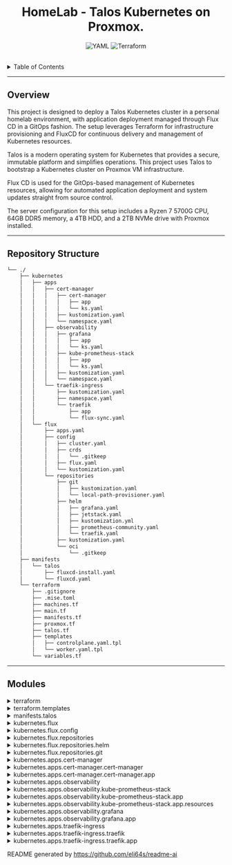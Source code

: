 <p align="center">
    <h1 align="center">HomeLab - Talos Kubernetes on Proxmox.</h1>
</p>
<p align="center">
	<img src="https://img.shields.io/badge/YAML-CB171E.svg?style=flat-square&logo=YAML&logoColor=white" alt="YAML">
	<img src="https://img.shields.io/badge/Terraform-7B42BC.svg?style=flat-square&logo=Terraform&logoColor=white" alt="Terraform">
</p>

<br>
<details>
  <summary>Table of Contents</summary><br>

- [ Overview](#-overview)
- [ Repository Structure](#-repository-structure)
- [ Modules](#-modules)

</details>
<hr>


## Overview

This project is designed to deploy a Talos Kubernetes cluster in a personal homelab environment, with application deployment managed through Flux CD in a GitOps fashion. The setup leverages Terraform for infrastructure provisioning and FluxCD for continuous delivery and management of Kubernetes resources.

Talos is a modern operating system for Kubernetes that provides a secure, immutable platform and simplifies operations. This project uses Talos to bootstrap a Kubernetes cluster on Proxmox VM infrastructure.

Flux CD is used for the GitOps-based management of Kubernetes resources, allowing for automated application deployment and system updates straight from source control.

The server configuration for this setup includes a Ryzen 7 5700G CPU, 64GB DDR5 memory, a 4TB HDD, and a 2TB NVMe drive with Proxmox installed.

---

##  Repository Structure

```sh
└── ./
    ├── kubernetes
    │   ├── apps
    │   │   ├── cert-manager
    │   │   │   ├── cert-manager
    │   │   │   │   ├── app
    │   │   │   │   └── ks.yaml
    │   │   │   ├── kustomization.yaml
    │   │   │   └── namespace.yaml
    │   │   ├── observability
    │   │   │   ├── grafana
    │   │   │   │   ├── app
    │   │   │   │   └── ks.yaml
    │   │   │   ├── kube-prometheus-stack
    │   │   │   │   ├── app
    │   │   │   │   └── ks.yaml
    │   │   │   ├── kustomization.yaml
    │   │   │   └── namespace.yaml
    │   │   └── traefik-ingress
    │   │       ├── kustomization.yaml
    │   │       ├── namespace.yaml
    │   │       └── traefik
    │   │           ├── app
    │   │           └── flux-sync.yaml
    │   └── flux
    │       ├── apps.yaml
    │       ├── config
    │       │   ├── cluster.yaml
    │       │   ├── crds
    │       │   │   └── .gitkeep
    │       │   ├── flux.yaml
    │       │   └── kustomization.yaml
    │       └── repositories
    │           ├── git
    │           │   ├── kustomization.yaml
    │           │   └── local-path-provisioner.yaml
    │           ├── helm
    │           │   ├── grafana.yaml
    │           │   ├── jetstack.yaml
    │           │   ├── kustomization.yml
    │           │   ├── prometheus-community.yaml
    │           │   └── traefik.yaml
    │           ├── kustomization.yaml
    │           └── oci
    │               └── .gitkeep
    ├── manifests
    │   └── talos
    │       ├── fluxcd-install.yaml
    │       └── fluxcd.yaml
    └── terraform
        ├── .gitignore
        ├── .mise.toml
        ├── machines.tf
        ├── main.tf
        ├── manifests.tf
        ├── proxmox.tf
        ├── talos.tf
        ├── templates
        │   ├── controlplane.yaml.tpl
        │   └── worker.yaml.tpl
        └── variables.tf
```

---

##  Modules

<details closed><summary>terraform</summary>

| File                                   | Summary                                                                                                                                                                                                                                                                                                                                                   |
| ---                                    | ---                                                                                                                                                                                                                                                                                                                                                       |
| [main.tf](terraform/main.tf)           | Defines the infrastructure as code using Terraform for provisioning Kubernetes nodes on Proxmox, specifying required providers, backend configuration for state storage, and outputting computed values for machine IPs and cluster limits within the parent repositorys cloud-native home server setup.                                                  |
| [proxmox.tf](terraform/proxmox.tf)     | Manages the provisioning of a Talos VM on Proxmox, including disk image import and VM configuration, and handles the creation and deletion of a Proxmox user token for Kubernetes cloud controller manager authentication within the repositorys infrastructure automation.                                                                               |
| [talos.tf](terraform/talos.tf)         | Generates Talos machine configurations and secrets, applies them to the infrastructure, and manages the Talos client configuration for a Kubernetes cluster, ensuring nodes are provisioned and configured according to specified variables and templates. It also handles the bootstrap process for the initial control plane node.                      |
| [variables.tf](terraform/variables.tf) | Defines infrastructure configuration variables for provisioning a Kubernetes cluster, including Proxmox virtualization details, Talos OS settings, network parameters, and Kubernetes cluster specifications, with validations to ensure the integrity of the values provided.                                                                            |
| [machines.tf](terraform/machines.tf)   | Defines virtual machines within a Proxmox environment, configuring compute resources and network settings to deploy Kubernetes nodes running TalOS. It leverages Terraform to automate the provisioning of the infrastructure necessary for the Kubernetes cluster setup.                                                                                 |
| [manifests.tf](terraform/manifests.tf) | Enables the deployment and configuration of critical Kubernetes networking and cloud integration components using Terraform, including Cilium for network policies and services, Proxmox cloud controller manager for cluster interaction, CSR approver for node certificate management, ExternalDNS for DNS updates, and Proxmox CSI plugin for storage. |
| [.mise.toml](terraform/.mise.toml)     | Maintains the version specification for Terraform within the repositorys infrastructure as code setup, ensuring consistent tooling across different environments and contributors for provisioning and managing the underlying cloud resources.                                                                                                           |

</details>

<details closed><summary>terraform.templates</summary>

| File                                                               | Summary                                                                                                                                                                                                                                                                                                                    |
| ---                                                                | ---                                                                                                                                                                                                                                                                                                                        |
| [worker.yaml.tpl](terraform/templates/worker.yaml.tpl)             | Generates a Terraform template for Kubernetes worker node configuration, specifying network settings, kubelet arguments, and cluster discovery options, tailored for deployment in a Talos-managed infrastructure with support for an external cloud provider.                                                             |
| [controlplane.yaml.tpl](terraform/templates/controlplane.yaml.tpl) | Defines the configuration template for the control plane nodes in a Kubernetes cluster, including network settings, kubelet parameters, and various Kubernetes features like API access and CNI options. It also specifies custom manifests for cluster components and external integrations like FluxCD and cert-manager. |

</details>

<details closed><summary>manifests.talos</summary>

| File                                                       | Summary                                                                                                                                                                                                                                                                                                                                                                                                                                                                                                                                                                                                                                                                                                                                                                                                                                                                                                                                                                                                                                                                                                                                                                                                                                                                                                                                                                         |
| ---                                                        | ---                                                                                                                                                                                                                                                                                                                                                                                                                                                                                                                                                                                                                                                                                                                                                                                                                                                                                                                                                                                                                                                                                                                                                                                                                                                                                                                                                                             |
| [fluxcd.yaml](manifests/talos/fluxcd.yaml)                 | Within `apps/cert-manager`, the files manage the deployment of cert-manager, a tool for automating the management and issuance of TLS certificates. The `kustomization.yaml` and `namespace.yaml` establish the Kubernetes resources and namespace configuration, while the `app` directory likely contains the application-specific configurations and `ks.yaml` for Kubernetes manifests.2. **ObservabilityThe `observability` subdirectory houses applications for monitoring and observability. This includes:-`grafana` for analytics and monitoring dashboards. -`kube-prometheus-stack` for a comprehensive monitoring solution that bundles Prometheus, Alertmanager, and related components. Each of these applications has its own `app` directory and `ks.yaml` file, indicating Kubernetes manifests, and the `kustomization.yaml` and `namespace.yaml` files are used for setting up the observability namespace and resource management.3. **Traefik IngressIn `apps/traefik-ingress`, the configuration is focused on setting up Traefik as an ingress controller, which routes traffic to services within the Kubernetes cluster. The `kustomization.yaml` and `namespace.yaml` handle the Kubernetes setup, while `flux-sync.yaml` within the `traefik` directory |
| [fluxcd-install.yaml](manifests/talos/fluxcd-install.yaml) | Defines automated deployment policies for the homelab Kubernetes environment using Flux CD, specifying synchronization intervals, pruning options, and source references for Git and OCI repositories. It also customizes Flux components through patches, enhancing performance and adding support for Terraform resources.                                                                                                                                                                                                                                                                                                                                                                                                                                                                                                                                                                                                                                                                                                                                                                                                                                                                                                                                                                                                                                                    |

</details>

<details closed><summary>kubernetes.flux</summary>

| File                                   | Summary                                                                                                                                                                                                                                                                                   |
| ---                                    | ---                                                                                                                                                                                                                                                                                       |
| [apps.yaml](kubernetes/flux/apps.yaml) | Defines the automated deployment process for cluster applications, specifying a 10-minute synchronization interval with the GitRepository source named homelab. It enables pruning of resources and leverages a ConfigMap for variable substitution within the kubernetes/apps directory. |

</details>

<details closed><summary>kubernetes.flux.config</summary>

| File                                                            | Summary                                                                                                                                                                                                                                                                                                                                          |
| ---                                                             | ---                                                                                                                                                                                                                                                                                                                                              |
| [flux.yaml](kubernetes/flux/config/flux.yaml)                   | Defines an OCIRepository resource for syncing Flux manifests and a Kustomization resource for applying configurations with custom patches, such as performance tuning and feature enablement, to the Flux controllers within the flux-system namespace.                                                                                          |
| [kustomization.yaml](kubernetes/flux/config/kustomization.yaml) | Defines a Kustomization resource that orchestrates the application of Flux configuration and cluster-wide settings by including both `flux.yaml` and `cluster.yaml` as part of the Kubernetes resource management process within the repositorys continuous deployment pipeline.                                                                 |
| [cluster.yaml](kubernetes/flux/config/cluster.yaml)             | Defines a GitRepository resource named homelab within the Flux CD configuration, specifying synchronization details with the GitHub repository at a 30-minute interval. It also configures a Kustomization resource for managing the cluster's state, referencing the defined GitRepository and applying configurations from the specified path. |

</details>

<details closed><summary>kubernetes.flux.repositories</summary>

| File                                                                  | Summary                                                                                                                                                                                                                                        |
| ---                                                                   | ---                                                                                                                                                                                                                                            |
| [kustomization.yaml](kubernetes/flux/repositories/kustomization.yaml) | Defines a Kustomization resource that orchestrates the inclusion of Git and Helm repository configurations, streamlining the management of application sources and dependencies within the Kubernetes clusters continuous deployment pipeline. |

</details>

<details closed><summary>kubernetes.flux.repositories.helm</summary>

| File                                                                                     | Summary                                                                                                                                                                                                                                                                                                                             |
| ---                                                                                      | ---                                                                                                                                                                                                                                                                                                                                 |
| [prometheus-community.yaml](kubernetes/flux/repositories/helm/prometheus-community.yaml) | Defines a Helm repository resource for the Prometheus Community chart collection within the Flux CD configuration, facilitating automated retrieval and management of Prometheus-related Helm charts at a regular 5-minute interval from a specified OCI registry.                                                                  |                                 |
| [grafana.yaml](kubernetes/flux/repositories/helm/grafana.yaml)                           | Defines a Helm repository resource for integrating Grafanas Helm charts into the cluster, specifying the repository URL and the synchronization interval within the Flux CD-driven continuous deployment pipeline. It ensures Grafanas Helm charts are regularly updated and available for deployment in the flux-system namespace. |
| [kustomization.yml](kubernetes/flux/repositories/helm/kustomization.yml)                 | Defines a Kustomization resource that aggregates multiple Helm repository configurations, enabling the management of Helm releases for applications such as Jetstack, Traefik, Prometheus, and Grafana within the repositorys Kubernetes infrastructure.                                                                            |
| [jetstack.yaml](kubernetes/flux/repositories/helm/jetstack.yaml)                         | Defines a Helm repository resource for integrating Jetstacks Helm charts within the Flux CD pipeline, specifying the retrieval interval and source URL. It facilitates automated updates and synchronization of Jetstack-related Kubernetes resources in the flux-system namespace.                                                 |
| [traefik.yaml](kubernetes/flux/repositories/helm/traefik.yaml)                           | Defines a Helm repository resource for the Traefik charts within the Flux CD configuration, enabling automated retrieval and management of Traefiks Helm charts at a regular interval of 10 minutes for the Kubernetes cluster.                                                                                                     |

</details>

<details closed><summary>kubernetes.flux.repositories.git</summary>

| File                                                                                        | Summary                                                                                                                                                                                                                                                                                                                          |
| ---                                                                                         | ---                                                                                                                                                                                                                                                                                                                              |
| [kustomization.yaml](kubernetes/flux/repositories/git/kustomization.yaml)                   | Defines a Kustomization resource that manages the deployment of the local-path-provisioner component within the Kubernetes cluster, as part of the GitOps workflow orchestrated by Flux. It streamlines updates and synchronization of this specific cluster resource from the repository.                                       |
| [local-path-provisioner.yaml](kubernetes/flux/repositories/git/local-path-provisioner.yaml) | Defines a GitRepository resource named local-path-provisioner within the flux-system namespace, specifying synchronization parameters for a Kubernetes deployment chart from the rancher/local-path-provisioner GitHub repository, with a 30-minute polling interval and a filter to only include the specified chart directory. |

</details>

<details closed><summary>kubernetes.apps.cert-manager</summary>

| File                                                                  | Summary                                                                                                                                                                                                                                                              |
| ---                                                                   | ---                                                                                                                                                                                                                                                                  |
| [kustomization.yaml](kubernetes/apps/cert-manager/kustomization.yaml) | Defines the resource composition for the cert-manager application within the Kubernetes cluster, orchestrating the deployment order by first applying the namespace configuration followed by the cert-manager specific customizations.                              |
| [namespace.yaml](kubernetes/apps/cert-manager/namespace.yaml)         | Defines a Kubernetes namespace for the cert-manager application, ensuring its resources are logically isolated within the cluster. It also includes a label to prevent automatic pruning by Flux, the GitOps continuous delivery solution used in this architecture. |

</details>

<details closed><summary>kubernetes.apps.cert-manager.cert-manager</summary>

| File                                                         | Summary                                                                                                                                                                                                                                                                                   |
| ---                                                          | ---                                                                                                                                                                                                                                                                                       |
| [ks.yaml](kubernetes/apps/cert-manager/cert-manager/ks.yaml) | Defines a Kustomization resource for managing the deployment of cert-manager within the Kubernetes cluster, specifying the synchronization source, pruning behavior, health checks, and update intervals to ensure the applications continuous delivery through Flux CDs GitOps workflow. |

</details>

<details closed><summary>kubernetes.apps.cert-manager.cert-manager.app</summary>

| File                                                                                   | Summary                                                                                                                                                                                                                                                                                                                |
| ---                                                                                    | ---                                                                                                                                                                                                                                                                                                                    |
| [kustomization.yaml](kubernetes/apps/cert-manager/cert-manager/app/kustomization.yaml) | Defines the Kustomization configuration for the cert-manager application within the Kubernetes cluster, specifying the namespace and including the Helm release resource for deployment management.                                                                                                                    |
| [helmrelease.yaml](kubernetes/apps/cert-manager/cert-manager/app/helmrelease.yaml)     | Defines a HelmRelease for cert-manager, automating its deployment within the Kubernetes cluster. It references the jetstack Helm repository, specifies version and upgrade strategies, and configures DNS settings for cert-managers operation. The release ensures CRDs are installed and manages namespace creation. |

</details>

<details closed><summary>kubernetes.apps.observability</summary>

| File                                                                   | Summary                                                                                                                                                                                                                                                                     |
| ---                                                                    | ---                                                                                                                                                                                                                                                                         |
| [kustomization.yaml](kubernetes/apps/observability/kustomization.yaml) | Defines the resource aggregation for the observability applications within the Kubernetes cluster, including the creation of a dedicated namespace and the deployment of Grafana, and the kube-prometheus-stack for monitoring and metrics visualization.           |
| [namespace.yaml](kubernetes/apps/observability/namespace.yaml)         | Defines a Kubernetes namespace named observability that is exempt from automatic pruning by FluxCD, ensuring that the namespace and its resources persist even if they are no longer defined in the source code. This namespace likely houses monitoring and logging tools. |

</details>

<details closed><summary>kubernetes.apps.observability.kube-prometheus-stack</summary>

| File                                                                   | Summary                                                                                                                                                                                                                                                                                         |
| ---                                                                    | ---                                                                                                                                                                                                                                                                                             |
| [ks.yaml](kubernetes/apps/observability/kube-prometheus-stack/ks.yaml) | Defines the Kustomization resource for the kube-prometheus-stack, orchestrating its deployment within the observability namespace and managing its lifecycle through the Flux CD GitOps workflow, with automated pruning and scheduled synchronization from the specified GitRepository source. |

</details>

<details closed><summary>kubernetes.apps.observability.kube-prometheus-stack.app</summary>

| File                                                                                             | Summary                                                                                                                                                                                                                                                                                                               |
| ---                                                                                              | ---                                                                                                                                                                                                                                                                                                                   |
| [kustomization.yaml](kubernetes/apps/observability/kube-prometheus-stack/app/kustomization.yaml) | Defines the Kustomization configuration for the kube-prometheus-stack application, specifying resources such as the Helm release and generating ConfigMaps for Alertmanager and kube-state-metrics without adding a name suffix hash for easier identification.                                                       |
| [helmrelease.yaml](kubernetes/apps/observability/kube-prometheus-stack/app/helmrelease.yaml)     | Defines a HelmRelease for the kube-prometheus-stack, configuring Prometheus, Alertmanager, and related monitoring components with custom resource definitions, storage options, and relabeling rules for metrics, while disabling kube-proxy in favor of eBPF and setting up ingress for Prometheus and Alertmanager. |

</details>

<details closed><summary>kubernetes.apps.observability.kube-prometheus-stack.app.resources</summary>

| File                                                                                                                 | Summary                                                                                                                                                                                                                                                                                          |
| ---                                                                                                                  | ---                                                                                                                                                                                                                                                                                              |
| [alertmanager.yaml](kubernetes/apps/observability/kube-prometheus-stack/app/resources/alertmanager.yaml)             | Defines the Alertmanager configuration for the kube-prometheus-stack, detailing alert routing, grouping, and notification settings for critical alerts, including integration with the Pushover service for immediate notifications and special handling for heartbeat and informational alerts. |
| [kube-state-metrics.yaml](kubernetes/apps/observability/kube-prometheus-stack/app/resources/kube-state-metrics.yaml) | Defines the configuration for kube-state-metrics within the kube-prometheus-stack, enabling Prometheus monitoring and specifying custom resource metrics for enhanced observability of GitOps Toolkit resources in a Kubernetes cluster. It extends RBAC rules to include Flux CD resources.     |

</details>

<details closed><summary>kubernetes.apps.observability.grafana</summary>

| File                                                     | Summary                                                                                                                                                                                                                                                     |
| ---                                                      | ---                                                                                                                                                                                                                                                         |
| [ks.yaml](kubernetes/apps/observability/grafana/ks.yaml) | Defines a Kustomization resource for deploying Grafana within the observability namespace, managed by Flux CD, with automated pruning and synchronization from a GitRepository named homelab every 30 minutes, and a retry strategy for failed deployments. |

</details>

<details closed><summary>kubernetes.apps.observability.grafana.app</summary>

| File                                                                               | Summary                                                                                                                                                                                                                                                                                                                          |
| ---                                                                                | ---                                                                                                                                                                                                                                                                                                                              |
| [kustomization.yaml](kubernetes/apps/observability/grafana/app/kustomization.yaml) | Enables the deployment of Grafana through a Helm release by defining the necessary Kustomization resource, integrating it into the observability stack of the Kubernetes infrastructure. It streamlines the applications setup within the larger ecosystem of monitoring tools.                                                  |
| [helmrelease.yaml](kubernetes/apps/observability/grafana/app/helmrelease.yaml)     | Defines a HelmRelease for Grafana, specifying deployment strategy, environment variables, Grafana configuration, dashboard providers, pre-configured dashboards, sidecar settings for dynamic dashboard and datasource loading, plugins, service monitoring, ingress rules, persistent storage, and topology spread constraints. |

</details>

<details closed><summary>kubernetes.apps.traefik-ingress</summary>

| File                                                                     | Summary                                                                                                                                                                                                                                                                                  |
| ---                                                                      | ---                                                                                                                                                                                                                                                                                      |
| [kustomization.yaml](kubernetes/apps/traefik-ingress/kustomization.yaml) | Defines the Kustomization configuration for the Traefik Ingress setup within the Kubernetes cluster, specifying the namespace creation and the synchronization of Traefik configuration through Flux, aligning with the GitOps practices adopted in the repositorys architecture.        |
| [namespace.yaml](kubernetes/apps/traefik-ingress/namespace.yaml)         | Defines the Kubernetes namespace for the Traefik Ingress resources, ensuring they are organized within a dedicated namespace. The namespace is labeled to prevent automatic pruning by FluxCD, indicating a manual management preference for the lifecycle of this namespaces resources. |

</details>

<details closed><summary>kubernetes.apps.traefik-ingress.traefik</summary>

| File                                                                     | Summary                                                                                                                                                                                                                          |
| ---                                                                      | ---                                                                                                                                                                                                                              |
| [flux-sync.yaml](kubernetes/apps/traefik-ingress/traefik/flux-sync.yaml) | Defines the synchronization parameters for the Traefik ingress controller within the Kubernetes cluster, specifying the source repository, sync frequency, and directory path for the applications resources managed by Flux CD. |

</details>

<details closed><summary>kubernetes.apps.traefik-ingress.traefik.app</summary>

| File                                                                                 | Summary                                                                                                                                                                                                                                                                                    |
| ---                                                                                  | ---                                                                                                                                                                                                                                                                                        |
| [ingress.yaml](kubernetes/apps/traefik-ingress/traefik/app/ingress.yaml)             | Defines an Ingress resource for the Traefik ingress controller, specifying routing rules for secure web traffic to the Traefik service within the Kubernetes cluster, ensuring encrypted connections and load balancing across the specified entry points.                                 |
| [kustomization.yaml](kubernetes/apps/traefik-ingress/traefik/app/kustomization.yaml) | Defines the Kustomization configuration for the Traefik Ingress Controller within the `traefik-ingress` namespace, incorporating external CRDs from the Traefik Helm chart and local resource definitions for deployment within the Kubernetes cluster.                                    |
| [helm-release.yaml](kubernetes/apps/traefik-ingress/traefik/app/helm-release.yaml)   | Defines a HelmRelease for Traefik, specifying its deployment within the Kubernetes cluster managed by Flux. It configures Traefik as the default ingress controller, sets resource limits, enables access logs in JSON format, and outlines the Helm chart version and repository details. |

</details>


README generated by https://github.com/eli64s/readme-ai

